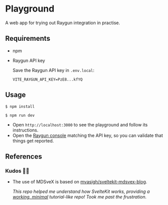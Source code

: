 # Playground

A web app for trying out Raygun integration in practise.


## Requirements

- npm
- Raygun API key

  Save the Raygun API key in `.env.local`:

  ```
  VITE_RAYGUN_API_KEY=PzE8...kfYQ
  ```


## Usage

```
$ npm install
```

```
$ npm run dev
```

- Open `http://localhost:3000` to see the playground and follow its instructions.
- Open the [Raygun console](https://app.raygun.com) matching the API key, so you can validate that things get reported.


## References

### Kudos 👸🏼

- The use of MDSveX is based on [mvasigh/sveltekit-mdsvex-blog](https://github.com/mvasigh/sveltekit-mdsvex-blog).

   *This repo helped me understand how SvelteKit works, providing a <u>working,
   minimal</u> tutorial-like repo! Took me past the frustration.*
